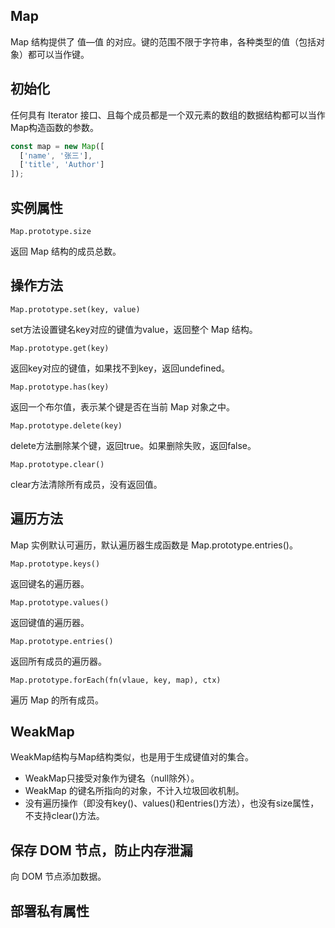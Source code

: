 ## Map

Map 结构提供了 值—值 的对应。键的范围不限于字符串，各种类型的值（包括对象）都可以当作键。

## 初始化

任何具有 Iterator 接口、且每个成员都是一个双元素的数组的数据结构都可以当作Map构造函数的参数。

```js
const map = new Map([
  ['name', '张三'],
  ['title', 'Author']
]);
```

## 实例属性

`Map.prototype.size`

返回 Map 结构的成员总数。

## 操作方法

`Map.prototype.set(key, value)`

set方法设置键名key对应的键值为value，返回整个 Map 结构。

`Map.prototype.get(key)`

返回key对应的键值，如果找不到key，返回undefined。

`Map.prototype.has(key)`

返回一个布尔值，表示某个键是否在当前 Map 对象之中。

`Map.prototype.delete(key)`

delete方法删除某个键，返回true。如果删除失败，返回false。

`Map.prototype.clear()`

clear方法清除所有成员，没有返回值。

## 遍历方法

Map 实例默认可遍历，默认遍历器生成函数是 Map.prototype.entries()。

`Map.prototype.keys()`

返回键名的遍历器。

`Map.prototype.values()`

返回键值的遍历器。

`Map.prototype.entries()`

返回所有成员的遍历器。

`Map.prototype.forEach(fn(vlaue, key, map), ctx)`

遍历 Map 的所有成员。

## WeakMap

WeakMap结构与Map结构类似，也是用于生成键值对的集合。

- WeakMap只接受对象作为键名（null除外）。
- WeakMap 的键名所指向的对象，不计入垃圾回收机制。
- 没有遍历操作（即没有key()、values()和entries()方法），也没有size属性，不支持clear()方法。


## 保存 DOM 节点，防止内存泄漏

向 DOM 节点添加数据。

## 部署私有属性